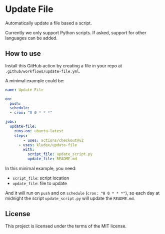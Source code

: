 # Update File

Automatically update a file based a script.

Currently we only support Python scripts. If asked, support for other languages can be added.

## How to use

Install this GitHub action by creating a file in your repo at `.github/workflows/update-file.yml`.

A minimal example could be:

```YAML
name: Update File

on:
  push:
  schedule:
  - cron: "0 0 * * *"

jobs:
  update-file:
    runs-on: ubuntu-latest
    steps:
        - uses: actions/checkout@v2
      - uses: kludex/update-file
        with:
          script_file: update_script.py
          update_file: README.md
```
In this minimal example, you need:
- `script_file`: script location
- `update_file`: file to update

And it will run on `push` and on `schedule` (`cron: "0 0 * * *"`), so each day at midnight the script `update_script.py` will update the `README.md`.

## License

This project is licensed under the terms of the MIT license.
